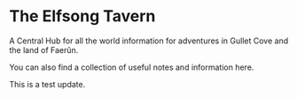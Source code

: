 # The Elfsong Tavern

A Central Hub for all the world information for adventures in Gullet Cove and the land of Faerûn.

You can also find a collection of useful notes and information here.

This is a test update. 
